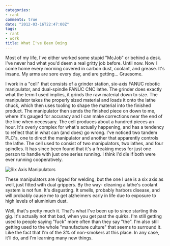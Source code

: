 ```yaml
---
categories:
- rant
comments: true
date: "2012-03-16T22:47:00Z"
tags:
- rant
- work
title: What I've Been Doing
---
```


Most of my life, I've either worked some stupid "McJob" or behind a desk. I've
never had what you'd deem a real gritty job before. Until now. Now I come home
every morning covered in carbon dust, coolant, and grease. It's insane. My arms
are sore every day, and are getting... Gruesome.

I work in a "cell" that consists of a grinder station, six-axis FANUC robotic
manipulator, and dual-spindle FANUC CNC lathe. The grinder does exactly what the
term I used implies, it grinds the raw material down to size. The manipulator
takes the properly sized material and loads it onto the lathe chuck, which then
uses tooling to shape the material into the finished product. The manipulator
then sends the finished piece on down to me, where it's gauged for accuracy and
I can make corrections near the end of the line when necessary. The cell
produces about a hundred pieces an hour. It's overly complex for what's actually
happening, and has a tendency to reflect that in what can (and does) go wrong.
I've noticed two tandem PLC's, one to direct the manipulator and another that
apparently controls the lathe. The cell used to consist of two manipulators, two
lathes, and four spindles. It has since been found that it's a freaking mess for
just one person to handle with just one series running. I think I'd die if both
were ever running cooperatively.

![Six Axis Manipulators](/img/2012/800px-FANUC_6-axis_welding_robots.jpg)

These manipulators are rigged for welding, but the one I use is a six axis as
well, just fitted with dual grippers. By the way- cleaning a lathe's coolant
system is not fun. It's disgusting. It smells, probably harbors disease, and
will probably cause me to get alzheimers early in life due to exposure to high
levels of aluminium dust.

Well, that's pretty much it. That's what I've been up to since starting this
gig. It's actually not that bad, when you get past the quirks. I'm still getting
used to people saying "fuck" more often than they say "the". I'm also still
getting used to the whole "manufacture culture" that seems to surround it. Like
the fact that I'm of the 3% of non-smokers at this place. In any case, it'll do,
and I'm learning many new things.
